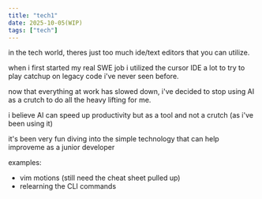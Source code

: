 ```yaml
---
title: "tech1"
date: 2025-10-05(WIP)
tags: ["tech"]
---
```


in the tech world, theres just too much ide/text editors that you can utilize.

when i first started my real SWE job i utilized the cursor IDE a lot to try to play catchup on legacy code i've never seen before.

now that everything at work has slowed down, i've decided to stop using AI as a crutch to do all the heavy lifting for me.

i believe AI can speed up productivity but as a tool and not a crutch (as i've been using it)

it's been very fun diving into the simple technology that can help improveme as a junior developer

examples:
- vim motions (still need the cheat sheet pulled up)
- relearning the CLI commands 


